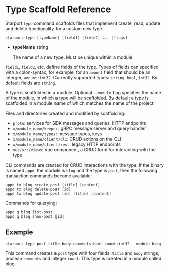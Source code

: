 # Type Scaffold Reference

<!-- why do we scaffold types? what is the module string? is this the Cosmos SDK module? and this is how we add modules to a blockchain? I am sure this is explained somewhere, where can I learn? -->

Starport `type` command scaffolds files that implement create, read, update and delete functionality for a custom new type.

```
starport type [typeName] [field1] [field2] ... [flags]
```

- **typeName** string

    The name of a new type. Must be unique within a module.

`field1`, `field2`, etc. define fields of the type. Types of fields can specified with a colon-syntax, for example, for an `amount` field that should be an interger, `amount:int32`. Currently supported types: `string`, `bool`, `int32`. By default fields are `string`.

A type is scaffolded in a module. Optional `--module` flag specifies the name of the module, in which a type will be scaffolded. By default a type is scaffolded in a module name of which matches the name of the project.

Files and directories created and modified by scaffolding:

* `proto`: services for SDK messages and queries, HTTP endpoints
* `x/module_name/keeper`: gRPC message server and query handler
* `x/module_name/types`: message types, keys
* `x/module_name/client/cli`: CRUD actions on the CLI
* `x/module_name/client/rest`: legacy HTTP endpoints
* `vue/src/views`: Vue component, a CRUD form for interacting with the type

CLI commands are created for CRUD interactions with the type. If the binary is named `appd`, the module is `blog` and the type is `post`, then the following transaction commands become available:

```
appd tx blog create-post [title] [content]
appd tx blog delete-post [id]
appd tx blog update-post [id] [title] [content]
```

Commands for querying:

```
appd q blog list-post
appd q blog show-post [id]
```

## Example

```
starport type post title body comments:bool count:int32 --module blog
```

This command creates a `post` type with four fields: `title` and `body` strings, boolean `comments`  and integer `count`. This type is created in a module called blog.
